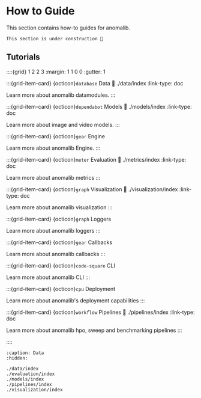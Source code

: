 # How to Guide

This section contains how-to guides for anomalib.

```{warning}
This section is under construction 🚧
```

## Tutorials

::::{grid} 1 2 2 3
:margin: 1 1 0 0
:gutter: 1

:::{grid-item-card} {octicon}`database` Data
:link: ./data/index
:link-type: doc

Learn more about anomalib datamodules.
:::

:::{grid-item-card} {octicon}`dependabot` Models
:link: ./models/index
:link-type: doc

Learn more about image and video models.
:::

:::{grid-item-card} {octicon}`gear` Engine

Learn more about anomalib Engine.
:::

:::{grid-item-card} {octicon}`meter` Evaluation
:link: ./metrics/index
:link-type: doc

Learn more about anomalib metrics
:::

:::{grid-item-card} {octicon}`graph` Visualization
:link: ./visualization/index
:link-type: doc

Learn more about anomalib visualization
:::

:::{grid-item-card} {octicon}`graph` Loggers

Learn more about anomalib loggers
:::

:::{grid-item-card} {octicon}`gear` Callbacks

Learn more about anomalib callbacks
:::

:::{grid-item-card} {octicon}`code-square` CLI

Learn more about anomalib CLI
:::

:::{grid-item-card} {octicon}`cpu` Deployment

Learn more about anomalib's deployment capabilities
:::

:::{grid-item-card} {octicon}`workflow` Pipelines
:link: ./pipelines/index
:link-type: doc

Learn more about anomalib hpo, sweep and benchmarking pipelines
:::

::::

```{toctree}
:caption: Data
:hidden:

./data/index
./evaluation/index
./models/index
./pipelines/index
./visualization/index
```
